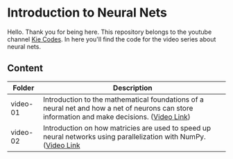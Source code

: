 # Introduction to Neural Nets

Hello. Thank you for being here. This repository belongs to the youtube channel [Kie Codes](https://www.youtube.com/kiecodes).
In here you'll find the code for the video series about neural nets.

## Content

|Folder| Description |
|--|--|
| video-01 | Introduction to the mathematical foundations of a neural net and how a net of neurons can store information and make decisions. ([Video Link](https://www.youtube.com/watch?v=51EoNgwoaTo))  |
| video-02 | Introduction on how matricies are used to speed up neural networks using parallelization with NumPy. ([Video Link](https://www.youtube.com/watch?v=P8Xrj70qtyo)  |
